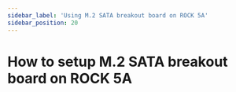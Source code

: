 ```yaml
---
sidebar_label: 'Using M.2 SATA breakout board on ROCK 5A'
sidebar_position: 20
---
```


# How to setup M.2 SATA breakout board on ROCK 5A
